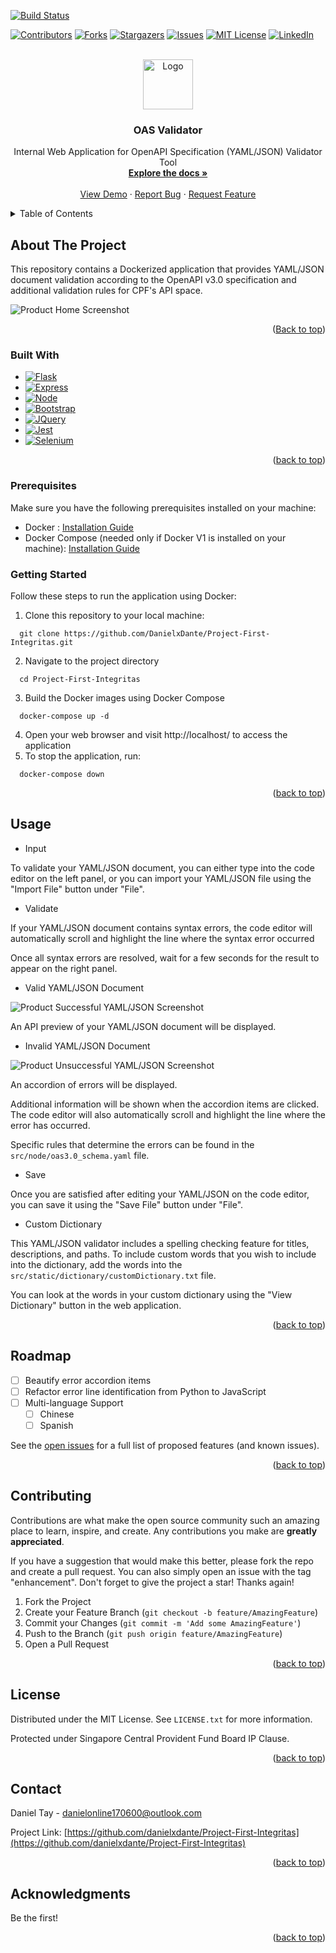 <a name="readme-top"></a>

[![Build Status](https://dev.azure.com/DTAY019/CPF-Dev-Portal/_apis/build/status%2FDanielxDante.Project-First-Integritas?branchName=main)](https://dev.azure.com/DTAY019/CPF-Dev-Portal/_build/results?buildId=222&view=results)

<!--https://www.markdownguide.org/basic-syntax/#reference-style-links-->

[![Contributors][contributors-shield]][contributors-url]
[![Forks][forks-shield]][forks-url]
[![Stargazers][stars-shield]][stars-url]
[![Issues][issues-shield]][issues-url]
[![MIT License][license-shield]][license-url]
[![LinkedIn][linkedin-shield]][linkedin-url]

<!-- PROJECT LOGO -->

<br />
<div align="center">
  <a href="https://github.com/danielxdante/Project-First-Integritas">
    <img src="src/static/images/cpfLogo.png" alt="Logo" width="80" height="80">
  </a>

<h3 align="center">OAS Validator</h3>

<p align="center">
    Internal Web Application for OpenAPI Specification (YAML/JSON) Validator Tool
    <br />
    <a href="https://github.com/danielxdante/Project-First-Integritas"><strong>Explore the docs »</strong></a>
    <br />
    <br />
    <a href="https://github.com/danielxdante/Project-First-Integritas">View Demo</a>
    ·
    <a href="https://github.com/danielxdante/Project-First-Integritas/issues">Report Bug</a>
    ·
    <a href="https://github.com/danielxdante/Project-First-Integritas/issues">Request Feature</a>
  </p>
</div>

<!-- TABLE OF CONTENTS -->

<details>
  <summary>Table of Contents</summary>
  <ol>
    <li>
      <a href="#about-the-project">About The Project</a>
      <ul>
        <li><a href="#built-with">Built With</a></li>
      </ul>
    </li>
    <li>
      <a href="#getting-started">Getting Started</a>
      <ul>
        <li><a href="#prerequisites">Prerequisites</a></li>
        <li><a href="#installation">Installation</a></li>
      </ul>
    </li>
    <li><a href="#usage">Usage</a></li>
    <li><a href="#roadmap">Roadmap</a></li>
    <li><a href="#contributing">Contributing</a></li>
    <li><a href="#license">License</a></li>
    <li><a href="#contact">Contact</a></li>
    <li><a href="#acknowledgments">Acknowledgments</a></li>
  </ol>
</details>

<!-- ABOUT THE PROJECT -->

## About The Project

This repository contains a Dockerized application that provides YAML/JSON document validation according to the OpenAPI v3.0 specification and additional validation rules for CPF's API space.

![Product Home Screenshot][home-screenshot]

<p align="right">(<a href="#readme-top">Back to top</a>)</p>

### Built With

* [![Flask][Flask.com]][Flask-url]
* [![Express][Express.js]][Express-url]
* [![Node][Node.js]][Node-url]
* [![Bootstrap][Bootstrap.com]][Bootstrap-url]
* [![JQuery][JQuery.com]][JQuery-url]
* [![Jest][Jest.js]][Jest-url]
* [![Selenium][Selenium.dev]][Selenium-url]

<p align="right">(<a href="#readme-top">back to top</a>)</p>

<!-- PRERQUISITES -->

### Prerequisites

Make sure you have the following prerequisites installed on your machine:

* Docker : [Installation Guide](https://docs.docker.com/engine/install/)
* Docker Compose (needed only if Docker V1 is installed on your machine): [Installation Guide](https://docs.docker.com/compose/install/linux/)

### Getting Started

Follow these steps to run the application using Docker:

1. Clone this repository to your local machine:

```
  git clone https://github.com/DanielxDante/Project-First-Integritas.git
```

2. Navigate to the project directory

```
  cd Project-First-Integritas
```

3. Build the Docker images using Docker Compose

```
  docker-compose up -d
```

4. Open your web browser and visit http://localhost/ to access the application
5. To stop the application, run:

```
  docker-compose down
```

<p align="right">(<a href="#readme-top">back to top</a>)</p>

<!-- USAGE EXAMPLES -->

## Usage

* Input

To validate your YAML/JSON document, you can either type into the code editor on the left panel, or you can import your YAML/JSON file using the "Import File" button under "File".

* Validate

If your YAML/JSON document contains syntax errors, the code editor will automatically scroll and highlight the line where the syntax error occurred

Once all syntax errors are resolved, wait for a few seconds for the result to appear on the right panel.

* Valid YAML/JSON Document

![Product Successful YAML/JSON Screenshot][success-screenshot]

An API preview of your YAML/JSON document will be displayed.

* Invalid YAML/JSON Document

![Product Unsuccessful YAML/JSON Screenshot][error-screenshot]

An accordion of errors will be displayed.

Additional information will be shown when the accordion items are clicked. The code editor will also automatically scroll and highlight the line where the error has occurred.

Specific rules that determine the errors can be found in the `src/node/oas3.0_schema.yaml` file.

* Save

Once you are satisfied after editing your YAML/JSON on the code editor, you can save it using the "Save File" button under "File".

* Custom Dictionary

This YAML/JSON validator includes a spelling checking feature for titles, descriptions, and paths. To include custom words that you wish to include into the dictionary, add the words into the `src/static/dictionary/customDictionary.txt` file.

You can look at the words in your custom dictionary using the "View Dictionary" button in the web application.

<p align="right">(<a href="#readme-top">back to top</a>)</p>

<!-- ROADMAP -->

## Roadmap

- [ ] Beautify error accordion items
- [ ] Refactor error line identification from Python to JavaScript
- [ ] Multi-language Support
  - [ ] Chinese
  - [ ] Spanish

See the [open issues](https://github.com/danielxdante/Project-First-Integritas/issues) for a full list of proposed features (and known issues).

<p align="right">(<a href="#readme-top">back to top</a>)</p>

<!-- CONTRIBUTING -->

## Contributing

Contributions are what make the open source community such an amazing place to learn, inspire, and create. Any contributions you make are **greatly appreciated**.

If you have a suggestion that would make this better, please fork the repo and create a pull request. You can also simply open an issue with the tag "enhancement".
Don't forget to give the project a star! Thanks again!

1. Fork the Project
2. Create your Feature Branch (`git checkout -b feature/AmazingFeature`)
3. Commit your Changes (`git commit -m 'Add some AmazingFeature'`)
4. Push to the Branch (`git push origin feature/AmazingFeature`)
5. Open a Pull Request

<p align="right">(<a href="#readme-top">back to top</a>)</p>

<!-- LICENSE -->

## License

Distributed under the MIT License. See `LICENSE.txt` for more information.

Protected under Singapore Central Provident Fund Board IP Clause.

<p align="right">(<a href="#readme-top">back to top</a>)</p>

<!-- CONTACT -->

## Contact

Daniel Tay - danielonline170600@outlook.com

Project Link: [https://github.com/danielxdante/Project-First-Integritas](https://github.com/danielxdante/Project-First-Integritas)

<p align="right">(<a href="#readme-top">back to top</a>)</p>

<!-- ACKNOWLEDGMENTS -->

## Acknowledgments

Be the first!

<p align="right">(<a href="#readme-top">back to top</a>)</p>

<!-- MARKDOWN LINKS & IMAGES -->

<!-- https://www.markdownguide.org/basic-syntax/#reference-style-links -->

[contributors-shield]: https://img.shields.io/github/contributors/danielxdante/Project-First-Integritas.svg?style=for-the-badge
[contributors-url]: https://github.com/danielxdante/Project-First-Integritas/graphs/contributors
[forks-shield]: https://img.shields.io/github/forks/danielxdante/Project-First-Integritas.svg?style=for-the-badge
[forks-url]: https://github.com/danielxdante/Project-First-Integritas/network/members
[stars-shield]: https://img.shields.io/github/stars/danielxdante/Project-First-Integritas.svg?style=for-the-badge
[stars-url]: https://github.com/danielxdante/Project-First-Integritas/stargazers
[issues-shield]: https://img.shields.io/github/issues/danielxdante/Project-First-Integritas.svg?style=for-the-badge
[issues-url]: https://github.com/danielxdante/Project-First-Integritas/issues
[license-shield]: https://img.shields.io/github/license/danielxdante/Project-First-Integritas.svg?style=for-the-badge
[license-url]: https://github.com/DanielxDante/Project-First-Integritas/blob/main/LICENSE.txt
[linkedin-shield]: https://img.shields.io/badge/-LinkedIn-black.svg?style=for-the-badge&logo=linkedin&colorB=555
[linkedin-url]: https://www.linkedin.com/in/danieltaysg/
[home-screenshot]: src/static/images/Home.PNG
[success-screenshot]: src/static/images/Success.PNG
[error-screenshot]: src/static/images/Error.PNG
[JQuery-url]: https://jquery.com
[Jest.js]: https://img.shields.io/badge/Jest-v29.5.0-35495E?style=for-the-badge&logo=jest&logoColor=4FC08D
[Jest-url]: https://jestjs.io/
[Selenium.dev]: https://img.shields.io/badge/Selenium-v4.9.1-DD0031?style=for-the-badge&logo=selenium&logoColor=white
[Selenium-url]: https://www.selenium.dev/
[Flask.com]: https://img.shields.io/badge/Flask-v2.3.2-000000?style=for-the-badge&logo=flask&logoColor=white
[Flask-url]: https://flask.palletsprojects.com/en/2.3.x/
[Express.js]: https://img.shields.io/badge/Express.js-v4.18.2-20232A?style=for-the-badge&logo=express&logoColor=61DAFB
[Express-url]: https://expressjs.com/
[Node.js]: https://img.shields.io/badge/Node.js-v18.12.1-35495E?style=for-the-badge&logo=node.js&logoColor=4FC08D
[Node-url]: https://nodejs.org/en
[Bootstrap.com]: https://img.shields.io/badge/Bootstrap-v5.2.0-563D7C?style=for-the-badge&logo=bootstrap&logoColor=white
[Bootstrap-url]: https://getbootstrap.com
[JQuery.com]: https://img.shields.io/badge/jQuery-v3.4.1-0769AD?style=for-the-badge&logo=jquery&logoColor=white
